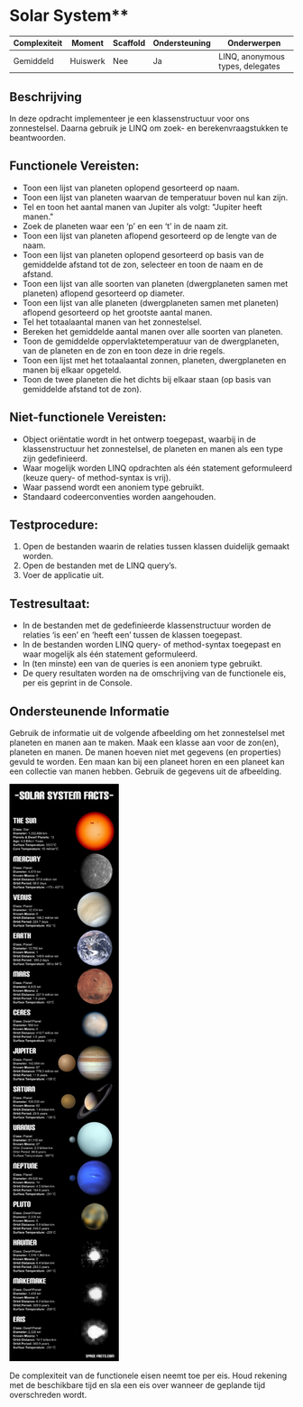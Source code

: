 # Solar System**



| **Complexiteit** | **Moment**   | **Scaffold** | **Ondersteuning** | **Onderwerpen**                       |
|------------------|--------------|--------------|------------------|---------------------------------------|
| Gemiddeld        | Huiswerk      | Nee          | Ja               | LINQ, anonymous types, delegates      |


## Beschrijving  
In deze opdracht implementeer je een klassenstructuur voor ons zonnestelsel. Daarna gebruik je LINQ om zoek- en berekenvraagstukken te beantwoorden.


## Functionele Vereisten:  
- Toon een lijst van planeten oplopend gesorteerd op naam.
- Toon een lijst van planeten waarvan de temperatuur boven nul kan zijn.
- Tel en toon het aantal manen van Jupiter als volgt: "Jupiter heeft <aantal> manen."
- Zoek de planeten waar een ‘p’ en een ‘t’ in de naam zit.
- Toon een lijst van planeten aflopend gesorteerd op de lengte van de naam.
- Toon een lijst van planeten oplopend gesorteerd op basis van de gemiddelde afstand tot de zon, selecteer en toon de naam en de afstand.
- Toon een lijst van alle soorten van planeten (dwergplaneten samen met planeten) aflopend gesorteerd op diameter.
- Toon een lijst van alle planeten (dwergplaneten samen met planeten) aflopend gesorteerd op het grootste aantal manen.
- Tel het totaalaantal manen van het zonnestelsel.
- Bereken het gemiddelde aantal manen over alle soorten van planeten.
- Toon de gemiddelde oppervlaktetemperatuur van de dwergplaneten, van de planeten en de zon en toon deze in drie regels.
- Toon een lijst met het totaalaantal zonnen, planeten, dwergplaneten en manen bij elkaar opgeteld.
- Toon de twee planeten die het dichts bij elkaar staan (op basis van gemiddelde afstand tot de zon).


## Niet-functionele Vereisten: 
- Object oriëntatie wordt in het ontwerp toegepast, waarbij in de klassenstructuur het zonnestelsel, de planeten en manen als een type zijn gedefinieerd.
- Waar mogelijk worden LINQ opdrachten als één statement geformuleerd (keuze query- of method-syntax is vrij).
- Waar passend wordt een anoniem type gebruikt.
- Standaard codeerconventies worden aangehouden.


## Testprocedure:  
1. Open de bestanden waarin de relaties tussen klassen duidelijk gemaakt worden.
2. Open de bestanden met de LINQ query’s.
3. Voer de applicatie uit.


## Testresultaat:  
- In de bestanden met de gedefinieerde klassenstructuur worden de relaties ‘is een’ en ‘heeft een’ tussen de klassen toegepast.
- In de bestanden worden LINQ query- of method-syntax toegepast en waar mogelijk als één statement geformuleerd.
- In (ten minste) een van de queries is een anoniem type gebruikt.
- De query resultaten worden na de omschrijving van de functionele eis, per eis geprint in de Console.


## Ondersteunende Informatie

Gebruik de informatie uit de volgende afbeelding om het zonnestelsel met planeten en manen aan te maken. Maak een klasse aan voor de zon(en), planeten en manen. De manen hoeven niet met gegevens (en properties) gevuld te worden. Een maan kan bij een planeet horen en een planeet kan een collectie van manen hebben. Gebruik de gegevens uit de afbeelding.

![afbeeldingen en gegevens van de planeten uit ons zonnestelsel](SolarSystem.png)

De complexiteit van de functionele eisen neemt toe per eis. Houd rekening met de beschikbare tijd en sla een eis over wanneer de geplande tijd overschreden wordt.
